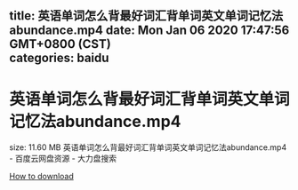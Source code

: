 
title: 英语单词怎么背最好词汇背单词英文单词记忆法abundance.mp4
date: Mon Jan 06 2020 17:47:56 GMT+0800 (CST)    
categories: baidu
---

# 英语单词怎么背最好词汇背单词英文单词记忆法abundance.mp4
size: 11.60 MB
 英语单词怎么背最好词汇背单词英文单词记忆法abundance.mp4 - 百度云网盘资源 - 大力盘搜索
 

[How to download](https://bpcam.bemobtrk.com/go/2ceec3aa-1ca2-46d6-b9ff-aaa5c184517c?jno=279)
